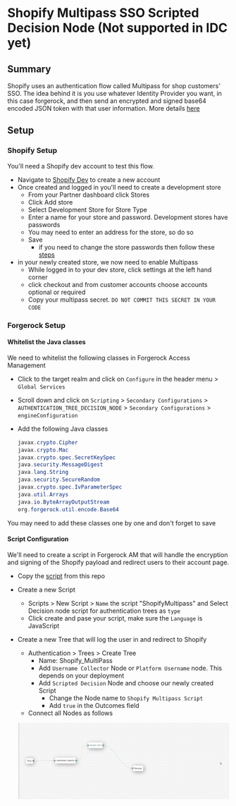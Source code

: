 # Shopify Multipass SSO Scripted Decision Node (Not supported in IDC yet)

## Summary

Shopify uses an authentication flow called Multipass for shop customers' SSO. The idea behind it is you use whatever Identity Provider you want, in this case forgerock, and then send an encrypted and signed base64 encoded JSON token with that user information. More details [here](https://shopify.dev/api/multipass)

## Setup

### Shopify Setup

You'll need a Shopify dev account to test this flow.

- Navigate to [Shopify Dev](https://partners.shopify.com/signup/developer) to create a new account
- Once created and logged in you'll need to create a development store
  - From your Partner dashboard click Stores
  - Click Add store
  - Select Development Store for Store Type
  - Enter a name for your store and password. Development stores have passwords
  - You may need to enter an address for the store, so do so
  - Save
    - if you need to change the store passwords then follow these [steps](https://help.shopify.com/en/partners/dashboard/managing-stores/development-stores#viewing-or-setting-the-password)
- in your newly created store, we now need to enable Multipass
  - While logged in to your dev store, click settings at the left hand corner
  - click checkout and from customer accounts choose accounts optional or required
  - Copy your multipass secret. `DO NOT COMMIT THIS SECRET IN YOUR CODE`

### Forgerock Setup

#### Whitelist the Java classes

We need to whitelist the following classes in Forgerock Access Management

- Click to the target realm and click on `Configure` in the header menu > `Global Services`
- Scroll down and click on `Scripting` > `Secondary Configurations` > `AUTHENTICATION_TREE_DECISION_NODE` > `Secondary Configurations` > `engineConfiguration`
- Add the following Java classes

  ```java
  javax.crypto.Cipher
  javax.crypto.Mac
  javax.crypto.spec.SecretKeySpec
  java.security.MessageDigest
  java.lang.String
  java.security.SecureRandom
  javax.crypto.spec.IvParameterSpec
  java.util.Arrays
  java.io.ByteArrayOutputStream
  org.forgerock.util.encode.Base64
  ```

You may need to add these classes one by one and don't forget to save

#### Script Configuration

We'll need to create a script in Forgerock AM that will handle the encryption and signing of the Shopify payload and redirect users to their account page.

- Copy the [script](/JourneyScripts/Shopify/FR-ShopifyMultipass.js) from this repo
- Create a new Script
  - Scripts > New Script > `Name` the script "ShopifyMultipass" and Select Decision node script for authentication trees as `type`
  - Click create and pase your script, make sure the `Language` is JavaScript
- Create a new Tree that will log the user in and redirect to Shopify
  - Authentication > Trees > Create Tree
    - Name: Shopify_MultiPass
    - Add `Username Collector` Node or `Platform Username` node. This depends on your deployment
    - Add `Scripted Decision` Node and choose our newly created Script
      - Change the Node name to `Shopify Multipass Script`
      - Add `true` in the Outcomes field
  - Connect all Nodes as follows
  
  ![Shopify SSO Tree](/JourneyScripts/Shopify/msedge_2022-04-11_11-25-16.png)
